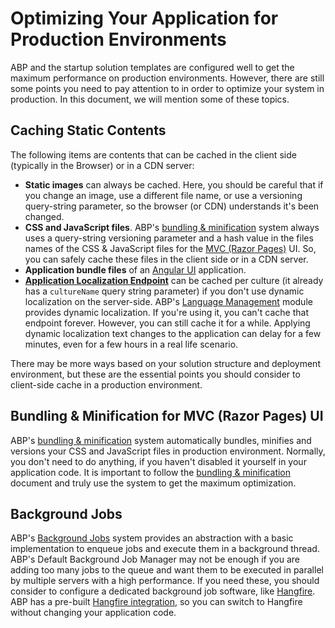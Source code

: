# Optimizing Your Application for Production Environments

ABP and the startup solution templates are configured well to get the maximum performance on production environments. However, there are still some points you need to pay attention to in order to optimize your system in production. In this document, we will mention some of these topics.

## Caching Static Contents

The following items are contents that can be cached in the client side (typically in the Browser) or in a CDN server:

* **Static images** can always be cached. Here, you should be careful that if you change an image, use a different file name, or use a versioning query-string parameter, so the browser (or CDN) understands it's been changed.
* **CSS and JavaScript files**. ABP's [bundling & minification](../framework/ui/mvc-razor-pages/bundling-minification.md) system always uses a query-string versioning parameter and a hash value in the files names of the CSS & JavaScript files for the [MVC (Razor Pages)](../framework/ui/mvc-razor-pages/overall.md) UI. So, you can safely cache these files in the client side or in a CDN server.
* **Application bundle files** of an [Angular UI](../framework/ui/angular/quick-start.md) application.
* **[Application Localization Endpoint](../framework/api-development/standard-apis/localization.md)** can be cached per culture (it already has a `cultureName` query string parameter) if you don't use dynamic localization on the server-side. ABP's [Language Management](https://commercial.abp.io/modules/Volo.LanguageManagement) module provides dynamic localization. If you're using it, you can't cache that endpoint forever. However, you can still cache it for a while. Applying dynamic localization text changes to the application can delay for a few minutes, even for a few hours in a real life scenario.

There may be more ways based on your solution structure and deployment environment, but these are the essential points you should consider to client-side cache in a production environment.

## Bundling & Minification for MVC (Razor Pages) UI

ABP's [bundling & minification](../framework/ui/mvc-razor-pages/bundling-minification.md) system automatically bundles, minifies and versions your CSS and JavaScript files in production environment. Normally, you don't need to do anything, if you haven't disabled it yourself in your application code. It is important to follow the [bundling & minification](../framework/ui/mvc-razor-pages/bundling-minification.md) document and truly use the system to get the maximum optimization.

## Background Jobs

ABP's [Background Jobs](../framework/infrastructure/background-jobs) system provides an abstraction with a basic implementation to enqueue jobs and execute them in a background thread. ABP's Default Background Job Manager may not be enough if you are adding too many jobs to the queue and want them to be executed in parallel by multiple servers with a high performance. If you need these, you should consider to configure a dedicated background job software, like [Hangfire](https://www.hangfire.io/). ABP has a pre-built [Hangfire integration](../framework/infrastructure/background-jobs/hangfire.md), so you can switch to Hangfire without changing your application code.

